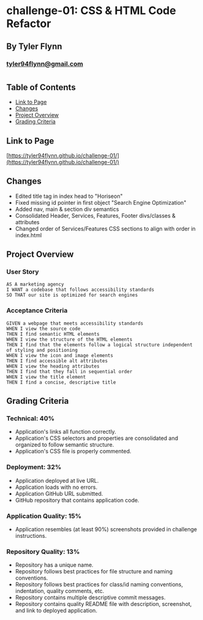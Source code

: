 # challenge-01: CSS & HTML Code Refactor
## By Tyler Flynn
### tyler94flynn@gmail.com
#

## Table of Contents
* [Link to Page](#link-to-page)
* [Changes](#changes)
* [Project Overview](#project-overview)
* [Grading Criteria](#grading-criteria)

## Link to Page

[https://tyler94flynn.github.io/challenge-01/](https://tyler94flynn.github.io/challenge-01/)

## Changes

- Edited title tag in index head to "Horiseon"
- Fixed missing id pointer in first object "Search Engine Optimization"
- Added nav, main & section div semantics
- Consolidated Header, Services, Features, Footer divs/classes & attributes
- Changed order of Services/Features CSS sections to align with order in index.html

## Project Overview
### User Story

```
AS A marketing agency
I WANT a codebase that follows accessibility standards
SO THAT our site is optimized for search engines
```

### Acceptance Criteria

```
GIVEN a webpage that meets accessibility standards
WHEN I view the source code
THEN I find semantic HTML elements
WHEN I view the structure of the HTML elements
THEN I find that the elements follow a logical structure independent of styling and positioning
WHEN I view the icon and image elements
THEN I find accessible alt attributes
WHEN I view the heading attributes
THEN I find that they fall in sequential order
WHEN I view the title element
THEN I find a concise, descriptive title
```

## Grading Criteria

### Technical: 40%
- Application's links all function correctly.
- Application's CSS selectors and properties are consolidated and organized to follow semantic structure.
- Application's CSS file is properly commented.

### Deployment: 32%
- Application deployed at live URL.
- Application loads with no errors.
- Application GitHub URL submitted.
- GitHub repository that contains application code.

### Application Quality: 15%
- Application resembles (at least 90%) screenshots provided in challenge instructions.

### Repository Quality: 13%
- Repository has a unique name.
- Repository follows best practices for file structure and naming conventions.
- Repository follows best practices for class/id naming conventions, indentation, quality comments, etc.
- Repository contains multiple descriptive commit messages.
- Repository contains quality README file with description, screenshot, and link to deployed application.